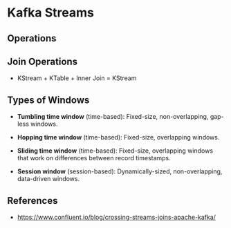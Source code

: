 # Kafka Streams

## Operations


## Join Operations

- KStream + KTable + Inner Join = KStream 

## Types of Windows

- __Tumbling time window__ (time-based): Fixed-size, non-overlapping, gap-less windows.

- __Hopping time window__ (time-based): Fixed-size, overlapping windows.

- __Sliding time window__ (time-based): Fixed-size, overlapping windows that work on differences between record timestamps.

- __Session window__ (session-based): Dynamically-sized, non-overlapping, data-driven windows.


## References

- https://www.confluent.io/blog/crossing-streams-joins-apache-kafka/